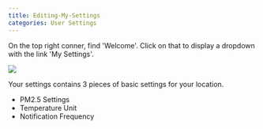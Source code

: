 ```yaml
---
title: Editing-My-Settings
categories: User Settings
---
```

On the top right conner, find 'Welcome'. Click on that to display a dropdown with the link 'My Settings'.


![](https://cloud.githubusercontent.com/assets/26155270/24278523/4c427a74-107f-11e7-85d5-a439b4774252.png)


Your settings contains 3 pieces of basic settings for your location.


* PM2.5 Settings  
* Temperature Unit  
* Notification Frequency


